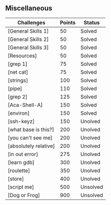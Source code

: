## Miscellaneous
|Challenges|Points|Status|
|-|-|-|
|[General Skills 1]|50|Solved|
|[General Skills 2]|50|Solved|
|[General Skills 3]|50|Solved|
|[Resources]|50|Solved|
|[grep 1]|75|Solved|
|[net cat]|75|Solved|
|[strings]|100|Solved|
|[pipe]|110|Solved|
|[grep 2]|125|Solved|
|[Aca-Shell-A]|150|Solved|
|[environ]|150|Solved|
|[ssh-keyz]|150|Unolved|
|[what base is this?]|200|Unolved|
|[you can't see me]|200|Unolved|
|[absolutely relative]|200|Unolved|
|[in out error]|275|Unolved|
|[learn gdb]|300|Unolved|
|[roulette]|350|Unolved|
|[store]|400|Unolved|
|[script me]|500|Unsolved|
|[Dog or Frog]|900|Unsolved|
